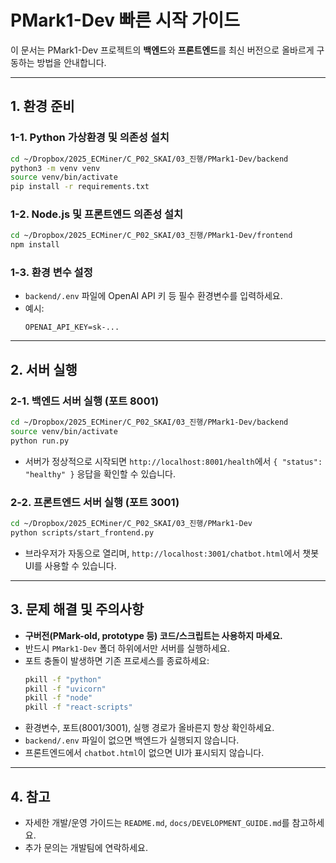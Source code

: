 # PMark1-Dev 빠른 시작 가이드

이 문서는 PMark1-Dev 프로젝트의 **백엔드**와 **프론트엔드**를 최신 버전으로 올바르게 구동하는 방법을 안내합니다.

---

## 1. 환경 준비

### 1-1. Python 가상환경 및 의존성 설치
```bash
cd ~/Dropbox/2025_ECMiner/C_P02_SKAI/03_진행/PMark1-Dev/backend
python3 -m venv venv
source venv/bin/activate
pip install -r requirements.txt
```

### 1-2. Node.js 및 프론트엔드 의존성 설치
```bash
cd ~/Dropbox/2025_ECMiner/C_P02_SKAI/03_진행/PMark1-Dev/frontend
npm install
```

### 1-3. 환경 변수 설정
- `backend/.env` 파일에 OpenAI API 키 등 필수 환경변수를 입력하세요.
- 예시:
  ```env
  OPENAI_API_KEY=sk-...
  ```

---

## 2. 서버 실행

### 2-1. 백엔드 서버 실행 (포트 8001)
```bash
cd ~/Dropbox/2025_ECMiner/C_P02_SKAI/03_진행/PMark1-Dev/backend
source venv/bin/activate
python run.py
```
- 서버가 정상적으로 시작되면 `http://localhost:8001/health`에서 `{ "status": "healthy" }` 응답을 확인할 수 있습니다.

### 2-2. 프론트엔드 서버 실행 (포트 3001)
```bash
cd ~/Dropbox/2025_ECMiner/C_P02_SKAI/03_진행/PMark1-Dev
python scripts/start_frontend.py
```
- 브라우저가 자동으로 열리며, `http://localhost:3001/chatbot.html`에서 챗봇 UI를 사용할 수 있습니다.

---

## 3. 문제 해결 및 주의사항

- **구버전(PMark-old, prototype 등) 코드/스크립트는 사용하지 마세요.**
- 반드시 `PMark1-Dev` 폴더 하위에서만 서버를 실행하세요.
- 포트 충돌이 발생하면 기존 프로세스를 종료하세요:
  ```bash
  pkill -f "python"
  pkill -f "uvicorn"
  pkill -f "node"
  pkill -f "react-scripts"
  ```
- 환경변수, 포트(8001/3001), 실행 경로가 올바른지 항상 확인하세요.
- `backend/.env` 파일이 없으면 백엔드가 실행되지 않습니다.
- 프론트엔드에서 `chatbot.html`이 없으면 UI가 표시되지 않습니다.

---

## 4. 참고
- 자세한 개발/운영 가이드는 `README.md`, `docs/DEVELOPMENT_GUIDE.md`를 참고하세요.
- 추가 문의는 개발팀에 연락하세요. 